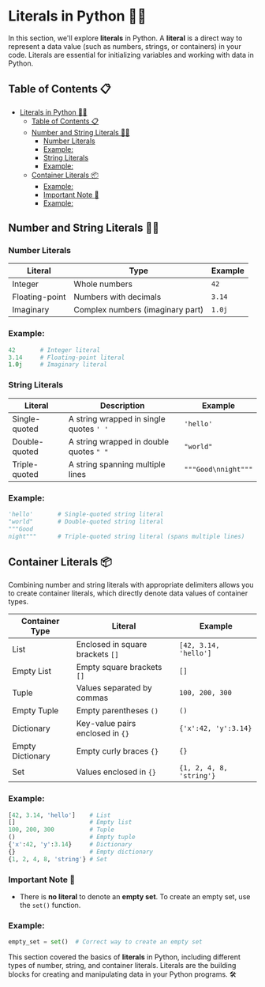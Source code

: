 # Literals in Python 🔢📜

In this section, we'll explore **literals** in Python. A **literal** is a direct way to represent a data value (such as numbers, strings, or containers) in your code. Literals are essential for initializing variables and working with data in Python.

## Table of Contents 📋

- [Literals in Python 🔢📜](#literals-in-python-)
  - [Table of Contents 📋](#table-of-contents-)
  - [Number and String Literals 🔢📄](#number-and-string-literals-)
    - [Number Literals](#number-literals)
    - [Example:](#example)
    - [String Literals](#string-literals)
    - [Example:](#example-1)
  - [Container Literals 📦](#container-literals-)
    - [Example:](#example-2)
    - [Important Note 📝](#important-note-)
    - [Example:](#example-3)

## Number and String Literals 🔢📄

### Number Literals

| **Literal** | **Type**                   | **Example**             |
|-------------|----------------------------|-------------------------|
| Integer     | Whole numbers               | `42`                    |
| Floating-point | Numbers with decimals       | `3.14`                  |
| Imaginary   | Complex numbers (imaginary part) | `1.0j`                |

### Example:
```python
42       # Integer literal
3.14     # Floating-point literal
1.0j     # Imaginary literal
```

### String Literals

| **Literal**        | **Description**                              | **Example**                  |
|--------------------|----------------------------------------------|------------------------------|
| Single-quoted      | A string wrapped in single quotes `' '`      | `'hello'`                    |
| Double-quoted      | A string wrapped in double quotes `" "`      | `"world"`                    |
| Triple-quoted      | A string spanning multiple lines             | `"""Good\nnight"""`          |

### Example:
```python
'hello'       # Single-quoted string literal
"world"       # Double-quoted string literal
"""Good
night"""      # Triple-quoted string literal (spans multiple lines)
```

## Container Literals 📦

Combining number and string literals with appropriate delimiters allows you to create container literals, which directly denote data values of container types.

| **Container Type** | **Literal**                    | **Example**                        |
|--------------------|--------------------------------|------------------------------------|
| List               | Enclosed in square brackets `[]` | `[42, 3.14, 'hello']`             |
| Empty List         | Empty square brackets `[]`     | `[]`                              |
| Tuple              | Values separated by commas     | `100, 200, 300`                   |
| Empty Tuple        | Empty parentheses `()`         | `()`                              |
| Dictionary         | Key-value pairs enclosed in `{}` | `{'x':42, 'y':3.14}`             |
| Empty Dictionary   | Empty curly braces `{}`        | `{}`                              |
| Set                | Values enclosed in `{}`        | `{1, 2, 4, 8, 'string'}`          |

### Example:
```python
[42, 3.14, 'hello']    # List
[]                     # Empty list
100, 200, 300          # Tuple
()                     # Empty tuple
{'x':42, 'y':3.14}     # Dictionary
{}                     # Empty dictionary
{1, 2, 4, 8, 'string'} # Set
```

### Important Note 📝
- There is **no literal** to denote an **empty set**. To create an empty set, use the `set()` function.

### Example:
```python
empty_set = set()  # Correct way to create an empty set
```
This section covered the basics of **literals** in Python, including different types of number, string, and container literals. Literals are the building blocks for creating and manipulating data in your Python programs. 🛠️
